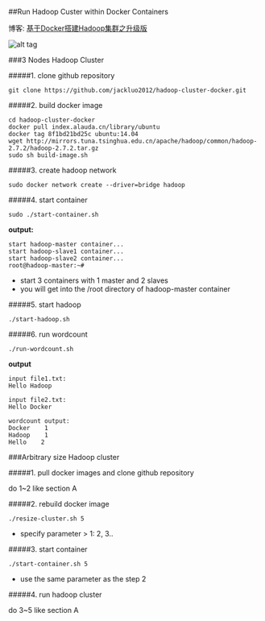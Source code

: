 ##Run Hadoop Custer within Docker Containers

博客: [基于Docker搭建Hadoop集群之升级版](http://kiwenlau.com/2016/06/12/160612-hadoop-cluster-docker-update/)

![alt tag](https://raw.githubusercontent.com/kiwenlau/hadoop-cluster-docker/master/hadoop-cluster-docker.png)


###3 Nodes Hadoop Cluster


#####1. clone github repository

```
git clone https://github.com/jackluo2012/hadoop-cluster-docker.git
```

#####2. build docker image

```
cd hadoop-cluster-docker
docker pull index.alauda.cn/library/ubuntu
docker tag 8f1bd21bd25c ubuntu:14.04
wget http://mirrors.tuna.tsinghua.edu.cn/apache/hadoop/common/hadoop-2.7.2/hadoop-2.7.2.tar.gz
sudo sh build-image.sh
```


#####3. create hadoop network

```
sudo docker network create --driver=bridge hadoop
```

#####4. start container

```
sudo ./start-container.sh
```

**output:**

```
start hadoop-master container...
start hadoop-slave1 container...
start hadoop-slave2 container...
root@hadoop-master:~# 
```
- start 3 containers with 1 master and 2 slaves
- you will get into the /root directory of hadoop-master container

#####5. start hadoop

```
./start-hadoop.sh
```

#####6. run wordcount

```
./run-wordcount.sh
```

**output**

```
input file1.txt:
Hello Hadoop

input file2.txt:
Hello Docker

wordcount output:
Docker    1
Hadoop    1
Hello    2
```

###Arbitrary size Hadoop cluster

#####1. pull docker images and clone github repository

do 1~2 like section A

#####2. rebuild docker image

```
./resize-cluster.sh 5
```
- specify parameter > 1: 2, 3..


#####3. start container

```
./start-container.sh 5
```
- use the same parameter as the step 2

#####4. run hadoop cluster 

do 3~5 like section A

